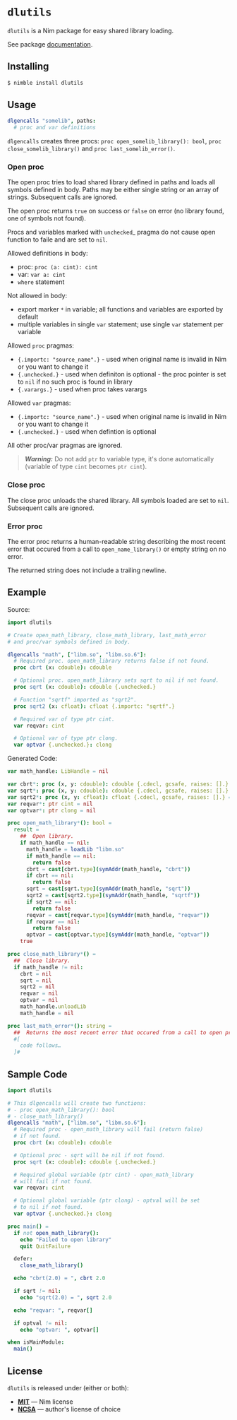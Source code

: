 # `dlutils`

`dlutils` is a Nim package for easy shared library loading.

See package [documentation](https://amnr.github.io/dlutils/).

## Installing

```sh
$ nimble install dlutils
```

## Usage

```nim
dlgencalls "somelib", paths:
  # proc and var definitions
```

`dlgencalls` creates three procs: `proc open_somelib_library(): bool`,
`proc close_somelib_library()` and `proc last_somelib_error()`.

### Open proc

The open proc tries to load shared library defined in paths and loads
all symbols defined in body. Paths may be either single string or an array
of strings. Subsequent calls are ignored.

The open proc returns `true` on success or `false` on error (no library
found, one of symbols not found).

Procs and variables marked with `unchecked`_ pragma do not cause
open function to faile and are set to `nil`.

Allowed definitions in body:
- proc: `proc (a: cint): cint`
- var: `var a: cint`
- `where` statement

Not allowed in body:
- export marker `*` in variable; all functions and variables are exported
  by default
- multiple variables in single `var` statement; use single `var` statement
  per variable

Allowed `proc` pragmas:
- `{.importc: "source_name".}` - used when original name is invalid in Nim
                                 or you want to change it
- `{.unchecked.}` - used when definiton is optional - the proc pointer
                    is set to `nil` if no such proc is found in library
- `{.varargs.}` - used when proc takes varargs

Allowed `var` pragmas:
- `{.importc: "source_name".}` - used when original name is invalid in Nim
                                 or you want to change it
- `{.unchecked.}` - used when defintion is optional

All other proc/var pragmas are ignored.

> **_Warning:_**
  Do not add `ptr` to variable type, it's done automatically (variable
  of type `cint` becomes `ptr cint`).

### Close proc

The close proc unloads the shared library. All symbols loaded are set
to `nil`. Subsequent calls are ignored.

### Error proc

The error proc returns a human-readable string describing the most recent
error that occured from a call to `open_name_library()` or empty string on
no error.

The returned string does not include a trailing newline.

## Example

Source:

```nim
import dlutils

# Create open_math_library, close_math_library, last_math_error
# and proc/var symbols defined in body.

dlgencalls "math", ["libm.so", "libm.so.6"]:
  # Required proc. open_math_library returns false if not found.
  proc cbrt (x: cdouble): cdouble

  # Optional proc. open_math_library sets sqrt to nil if not found.
  proc sqrt (x: cdouble): cdouble {.unchecked.}

  # Function "sqrtf" imported as "sqrt2".
  proc sqrt2 (x: cfloat): cfloat {.importc: "sqrtf".}

  # Required var of type ptr cint.
  var reqvar: cint

  # Optional var of type ptr clong.
  var optvar {.unchecked.}: clong
```

Generated Code:

```nim
var math_handle: LibHandle = nil

var cbrt*: proc (x, y: cdouble): cdouble {.cdecl, gcsafe, raises: [].} = nil
var sqrt*: proc (x, y: cdouble): cdouble {.cdecl, gcsafe, raises: [].} = nil
var sqrt2*: proc (x, y: cfloat): cfloat {.cdecl, gcsafe, raises: [].} = nil
var reqvar*: ptr cint = nil
var optvar*: ptr clong = nil

proc open_math_library*(): bool =
  result =
    ##  Open library.
    if math_handle == nil:
      math_handle = loadLib "libm.so"
      if math_handle == nil:
        return false
      cbrt = cast[cbrt.type](symAddr(math_handle, "cbrt"))
      if cbrt == nil:
        return false
      sqrt = cast[sqrt.type](symAddr(math_handle, "sqrt"))
      sqrt2 = cast[sqrt2.type](symAddr(math_handle, "sqrtf"))
      if sqrt2 == nil:
        return false
      reqvar = cast[reqvar.type](symAddr(math_handle, "reqvar"))
      if reqvar == nil:
        return false
      optvar = cast[optvar.type](symAddr(math_handle, "optvar"))
    true

proc close_math_library*() =
  ##  Close library.
  if math_handle != nil:
    cbrt = nil
    sqrt = nil
    sqrt2 = nil
    reqvar = nil
    optvar = nil
    math_handle.unloadLib
    math_handle = nil

proc last_math_error*(): string =
  ##  Returns the most recent error that occured from a call to open proc.
  #[
    code follows…
  ]#
```

## Sample Code

```Nim
import dlutils

# This dlgencalls will create two functions:
# - proc open_math_library(): bool
# - close_math_library()
dlgencalls "math", ["libm.so", "libm.so.6"]:
  # Required proc - open_math_library will fail (return false)
  # if not found.
  proc cbrt (x: cdouble): cdouble

  # Optional proc - sqrt will be nil if not found.
  proc sqrt (x: cdouble): cdouble {.unchecked.}

  # Required global variable (ptr cint) - open_math_library
  # will fail if not found.
  var reqvar: cint

  # Optional global variable (ptr clong) - optval will be set
  # to nil if not found.
  var optvar {.unchecked.}: clong

proc main() =
  if not open_math_library():
    echo "Failed to open library"
    quit QuitFailure

  defer:
    close_math_library()

  echo "cbrt(2.0) = ", cbrt 2.0

  if sqrt != nil:
    echo "sqrt(2.0) = ", sqrt 2.0

  echo "reqvar: ", reqvar[]

  if optval != nil:
    echo "optvar: ", optvar[]

when isMainModule:
  main()
```

## License

`dlutils` is released under (either or both):

- [**MIT**](LICENSE-MIT.txt) &mdash; Nim license
- [**NCSA**](LICENSE-NCSA.txt) &mdash; author's license of choice

[//]: # (vim: set sts=4 et sw=4)
